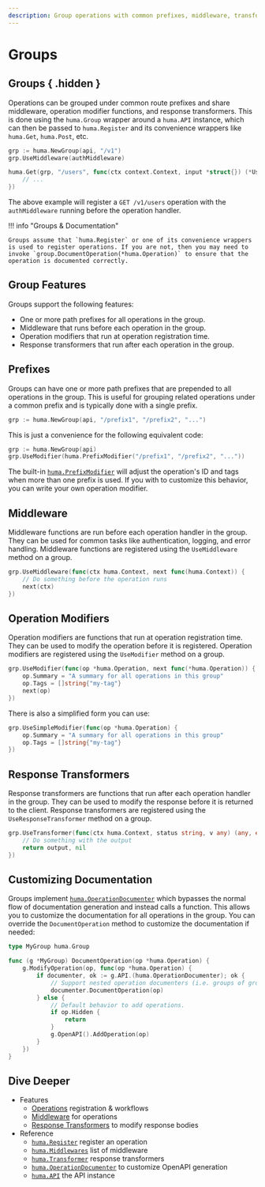 ```yaml
---
description: Group operations with common prefixes, middleware, transformers, and more.
---
```


# Groups

## Groups { .hidden }

Operations can be grouped under common route prefixes and share middleware, operation modifier functions, and response transformers. This is done using the `huma.Group` wrapper around a `huma.API` instance, which can then be passed to `huma.Register` and its convenience wrappers like `huma.Get`, `huma.Post`, etc.

```go
grp := huma.NewGroup(api, "/v1")
grp.UseMiddleware(authMiddleware)

huma.Get(grp, "/users", func(ctx context.Context, input *struct{}) (*UsersResponse, error) {
	// ...
})
```

The above example will register a `GET /v1/users` operation with the `authMiddleware` running before the operation handler.

!!! info "Groups & Documentation"

    Groups assume that `huma.Register` or one of its convenience wrappers is used to register operations. If you are not, then you may need to invoke `group.DocumentOperation(*huma.Operation)` to ensure that the operation is documented correctly.

## Group Features

Groups support the following features:

-   One or more path prefixes for all operations in the group.
-   Middleware that runs before each operation in the group.
-   Operation modifiers that run at operation registration time.
-   Response transformers that run after each operation in the group.

## Prefixes

Groups can have one or more path prefixes that are prepended to all operations in the group. This is useful for grouping related operations under a common prefix and is typically done with a single prefix.

```go
grp := huma.NewGroup(api, "/prefix1", "/prefix2", "...")
```

This is just a convenience for the following equivalent code:

```go
grp := huma.NewGroup(api)
grp.UseModifier(huma.PrefixModifier("/prefix1", "/prefix2", "..."))
```

The built-in [`huma.PrefixModifier`](https://pkg.go.dev/github.com/danielgtaylor/huma/v2#PrefixModifier) will adjust the operation's ID and tags when more than one prefix is used. If you with to customize this behavior, you can write your own operation modifier.

## Middleware

Middleware functions are run before each operation handler in the group. They can be used for common tasks like authentication, logging, and error handling. Middleware functions are registered using the `UseMiddleware` method on a group.

```go
grp.UseMiddleware(func(ctx huma.Context, next func(huma.Context)) {
	// Do something before the operation runs
	next(ctx)
})
```

## Operation Modifiers

Operation modifiers are functions that run at operation registration time. They can be used to modify the operation before it is registered. Operation modifiers are registered using the `UseModifier` method on a group.

```go
grp.UseModifier(func(op *huma.Operation, next func(*huma.Operation)) {
	op.Summary = "A summary for all operations in this group"
	op.Tags = []string{"my-tag"}
    next(op)
})
```

There is also a simplified form you can use:

```go
grp.UseSimpleModifier(func(op *huma.Operation) {
	op.Summary = "A summary for all operations in this group"
	op.Tags = []string{"my-tag"}
})
```

## Response Transformers

Response transformers are functions that run after each operation handler in the group. They can be used to modify the response before it is returned to the client. Response transformers are registered using the `UseResponseTransformer` method on a group.

```go
grp.UseTransformer(func(ctx huma.Context, status string, v any) (any, error) {
	// Do something with the output
	return output, nil
})
```

## Customizing Documentation

Groups implement [`huma.OperationDocumenter`](https://pkg.go.dev/github.com/danielgtaylor/huma/v2#OperationDocumenter) which bypasses the normal flow of documentation generation and instead calls a function. This allows you to customize the documentation for all operations in the group. You can override the `DocumentOperation` method to customize the documentation if needed:

```go
type MyGroup huma.Group

func (g *MyGroup) DocumentOperation(op *huma.Operation) {
	g.ModifyOperation(op, func(op *huma.Operation) {
		if documenter, ok := g.API.(huma.OperationDocumenter); ok {
			// Support nested operation documenters (i.e. groups of groups).
			documenter.DocumentOperation(op)
		} else {
			// Default behavior to add operations.
			if op.Hidden {
				return
			}
			g.OpenAPI().AddOperation(op)
		}
	})
}
```

## Dive Deeper

-   Features
    -   [Operations](./operations.md) registration & workflows
    -   [Middleware](./middleware.md) for operations
    -   [Response Transformers](./response-transformers.md) to modify response bodies
-   Reference
    -   [`huma.Register`](https://pkg.go.dev/github.com/danielgtaylor/huma/v2#Register) register an operation
    -   [`huma.Middlewares`](https://pkg.go.dev/github.com/danielgtaylor/huma/v2#Middlewares) list of middleware
    -   [`huma.Transformer`](https://pkg.go.dev/github.com/danielgtaylor/huma/v2#Transformer) response transformers
    -   [`huma.OperationDocumenter`](https://pkg.go.dev/github.com/danielgtaylor/huma/v2#OperationDocumenter) to customize OpenAPI generation
    -   [`huma.API`](https://pkg.go.dev/github.com/danielgtaylor/huma/v2#API) the API instance
